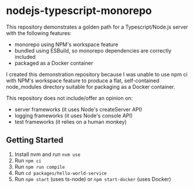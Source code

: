 # nodejs-typescript-monorepo

This repository demonstrates a golden path for a Typescript/Node.js server with the following features:

* monorepo using NPM's workspace feature
* bundled using ESBuild, so monorepo dependencies are correctly included
* packaged as a Docker container

I created this demonstration repository because I was unable to use npm ci with NPM's workspace feature to produce a flat, self-contained node_modules directory suitable for packaging as a Docker container.

This repository does not include/offer an opinion on:

* server frameworks (it uses Node's createServer API)
* logging frameworks (it uses Node's console API)
* test frameworks (it relies on a human monkey)

## Getting Started
1. Install nvm and run `nvm use`
1. Run `npm ci`
1. Run `npm run compile`
1. Run `cd packages/hello-world-service`
1. Run `npm start` (uses ts-node) or `npm start-docker` (uses Docker)
